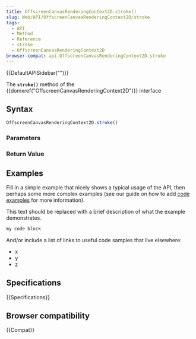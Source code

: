 ```yaml
---
title: OffscreenCanvasRenderingContext2D.stroke()
slug: Web/API/OffscreenCanvasRenderingContext2D/stroke
tags:
  - API
  - Method
  - Reference
  - stroke
  - OffscreenCanvasRenderingContext2D
browser-compat: api.OffscreenCanvasRenderingContext2D.stroke
---
```

{{DefaultAPISidebar("")}}

The **`stroke()`** method of the {{domxref("OffscreenCanvasRenderingContext2D")}} interface 

## Syntax

```js
OffscreenCanvasRenderingContext2D.stroke()
```

### Parameters



### Return Value



## Examples

Fill in a simple example that nicely shows a typical usage of the API, then perhaps some more complex examples (see our guide on how to add [code examples](/en-US/docs/MDN/Contribute/Structures/Code_examples) for more information).

This text should be replaced with a brief description of what the example demonstrates.

```js
my code block
```

And/or include a list of links to useful code samples that live elsewhere:

*   x
*   y
*   z

## Specifications

{{Specifications}}

## Browser compatibility

{{Compat}}

